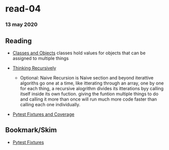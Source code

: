# read-04
### 13 may 2020

## Reading
- [Classes and Objects](https://www.learnpython.org/en/Classes_and_Objects)
classes hold values for objects that can be assigned to multiple things

- [Thinking Recursively](https://realpython.com/python-thinking-recursively/)
  - Optional: Naive Recursion is Naive section and beyond
iterattive algoriths go one at a time, like itterating through an array, one by one for each thing, a recursive alogrithm divides its itterations byy calling itself inside its own fuction. giving the funtion multiple things to do and calling it more than once will run much more code faster than calling each one individually.

- [Pytest Fixtures and Coverage](https://www.linuxjournal.com/content/python-testing-pytest-fixtures-and-coverage)

## Bookmark/Skim
- [Pytest Fixtures](https://docs.pytest.org/en/latest/fixture.html)
